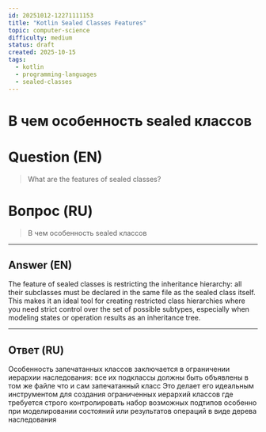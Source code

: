 ```yaml
---
id: 20251012-12271111153
title: "Kotlin Sealed Classes Features"
topic: computer-science
difficulty: medium
status: draft
created: 2025-10-15
tags:
  - kotlin
  - programming-languages
  - sealed-classes
---
```

# В чем особенность sealed классов

# Question (EN)
> What are the features of sealed classes?

# Вопрос (RU)
> В чем особенность sealed классов

---

## Answer (EN)

The feature of sealed classes is restricting the inheritance hierarchy: all their subclasses must be declared in the same file as the sealed class itself. This makes it an ideal tool for creating restricted class hierarchies where you need strict control over the set of possible subtypes, especially when modeling states or operation results as an inheritance tree.

---

## Ответ (RU)

Особенность запечатанных классов заключается в ограничении иерархии наследования: все их подклассы должны быть объявлены в том же файле что и сам запечатанный класс Это делает его идеальным инструментом для создания ограниченных иерархий классов где требуется строго контролировать набор возможных подтипов особенно при моделировании состояний или результатов операций в виде дерева наследования


